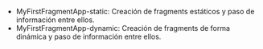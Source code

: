- MyFirstFragmentApp-static: Creación de fragments estáticos y paso de información entre ellos.
- MyFirstFragmentApp-dynamic: Creación de fragments de forma dinámica y paso de información entre ellos.

